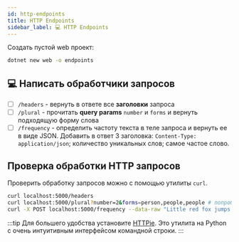 ```yaml
---
id: http-endpoints
title: HTTP Endpoints
sidebar_label: 💻 HTTP Endpoints
---
```


Создать пустой web проект:

```bash
dotnet new web -o endpoints
```

## 💻 Написать обработчики запросов

- [ ] `/headers` - вернуть в ответе все **заголовки** запроса
- [ ] `/plural` - прочитать **query params** `number` и `forms` и вернуть подходящую форму слова
- [ ] `/frequency` - определить частоту текста в теле запроса и вернуть ее в виде JSON. Добавить в ответ 3 заголовка: `Content-Type: application/json`; количество уникальных слов; самое частое слово.

## Проверка обработки HTTP запросов

Проверить обработку запросов можно с помощью утилиты `curl`. 

```bash
curl localhost:5000/headers
curl localhost:5000/plural?number=2&forms=person,people,people # попробуйте также передать слова в кириллице сделав url encode
curl -X POST localhost:5000/frequency --data-raw "Little red fox jumps over logs. Fox is red"
```

:::tip
Для большего удобства установите [HTTPie](https://httpie.io/). Это утилита на Python с очень интуитивным интерфейсом командной строки.
:::
